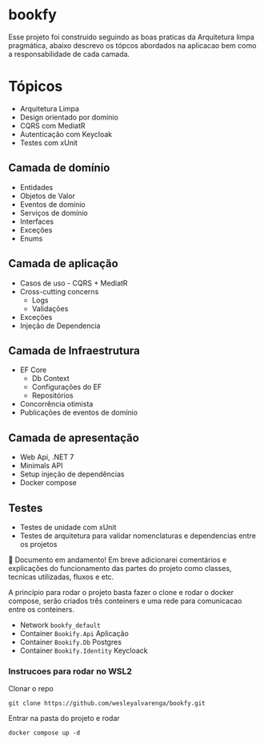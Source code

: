 # bookfy
Esse projeto foi construido seguindo as boas praticas da Arquitetura limpa pragmática, abaixo descrevo os tópcos abordados na aplicacao bem como a responsabilidade de cada camada.

# Tópicos
- Arquitetura Limpa
- Design orientado por domínio
- CQRS com MediatR
- Autenticação com Keycloak
- Testes com xUnit

## Camada de domínio
- Entidades
- Objetos de Valor
- Eventos de domínio
- Serviços de domínio
- Interfaces
- Exceções
- Enums

## Camada de aplicação
- Casos de uso - CQRS + MediatR
- Cross-cutting concerns
  - Logs
  - Validações
- Exceções
- Injeção de Dependencia

## Camada de Infraestrutura
- EF Core
  - Db Context
  - Configurações do EF
  - Repositórios
- Concorrência otimista
- Publicações de eventos de domínio

## Camada de apresentação
- Web Api, .NET 7
- Minimals API
- Setup injeção de dependências
- Docker compose

## Testes
- Testes de unidade com xUnit
- Testes de arquitetura para validar nomenclaturas e dependencias entre os projetos

:rocket: Documento em andamento! Em breve adicionarei comentários e explicações do funcionamento das partes do projeto como classes, tecnicas utilizadas, fluxos e etc.

A princípio para rodar o projeto basta fazer o clone e rodar o docker compose, serão criados três conteiners e uma rede para comunicacao entre os conteiners.
- Network `bookfy_default`
- Container `Bookify.Api` Aplicação
- Container `Bookify.Db` Postgres
- Container `Bookify.Identity` Keycloack

### Instrucoes para rodar no WSL2

Clonar o repo
```
git clone https://github.com/wesleyalvarenga/bookfy.git
```

Entrar na pasta do projeto e rodar
```
docker compose up -d
```
